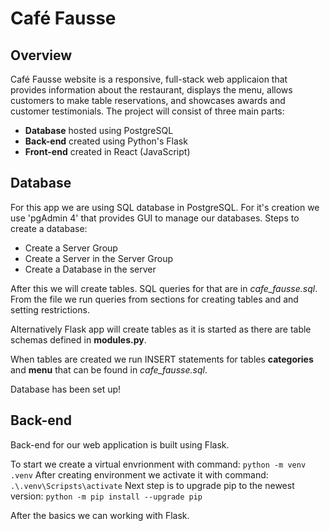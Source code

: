 # Café Fausse

## Overview

Café Fausse website is a responsive, full-stack web applicaion that provides information about the restaurant, displays the menu, allows customers to make table reservations, and showcases awards and customer testimonials. The project will consist of three main parts:

- **Database** hosted using PostgreSQL
- **Back-end** created using Python's Flask
- **Front-end** created in React (JavaScript)

## Database

For this app we are using SQL database in PostgreSQL. For it's creation we use 'pgAdmin 4' that provides GUI to manage our databases.
Steps to create a database:

- Create a Server Group
- Create a Server in the Server Group
- Create a Database in the server

After this we will create tables. SQL queries for that are in _cafe_fausse.sql_.
From the file we run queries from sections for creating tables and and setting restrictions.

Alternatively Flask app will create tables as it is started as there are table schemas defined in **modules.py**.

When tables are created we run INSERT statements for tables **categories** and **menu** that can be found in _cafe_fausse.sql_.

Database has been set up!

## Back-end

Back-end for our web application is built using Flask.

To start we create a virtual envrionment with command: `python -m venv .venv`
After creating environment we activate it with command: `.\.venv\Scripsts\activate`
Next step is to upgrade pip to the newest version: `python -m pip install --upgrade pip`

After the basics we can working with Flask.